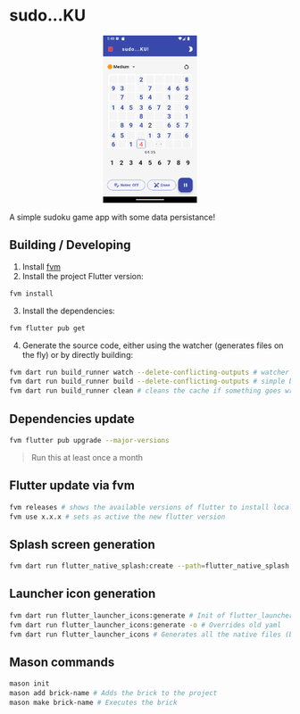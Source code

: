 # sudo...KU

<div align="center">
  <img src="./preview.webp" style="max-height: 300px" />
</div>

A simple sudoku game app with some data persistance!

## Building / Developing

1. Install [fvm](https://github.com/leoafarias/fvm)
2. Install the project Flutter version:

```sh
fvm install
```

3. Install the dependencies:

```sh
fvm flutter pub get
```

4. Generate the source code, either using the watcher (generates files on the fly) or by directly building:

```sh
fvm dart run build_runner watch --delete-conflicting-outputs # watcher
fvm dart run build_runner build --delete-conflicting-outputs # simple builder
fvm dart run build_runner clean # cleans the cache if something goes wrong
```

## Dependencies update

```sh
fvm flutter pub upgrade --major-versions
```

> Run this at least once a month

## Flutter update via fvm

```sh
fvm releases # shows the available versions of flutter to install locally
fvm use x.x.x # sets as active the new flutter version
```

## Splash screen generation

```sh
fvm dart run flutter_native_splash:create --path=flutter_native_splash.yaml
```

## Launcher icon generation

```sh
fvm dart run flutter_launcher_icons:generate # Init of flutter_launcher_icons.yaml
fvm dart run flutter_launcher_icons:generate -o # Overrides old yaml
fvm dart run flutter_launcher_icons # Generates all the native files (based on yaml content)
```

## Mason commands

```sh
mason init
mason add brick-name # Adds the brick to the project
mason make brick-name # Executes the brick
```
